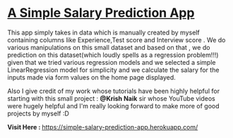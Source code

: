 # <u>A Simple Salary Prediction App</u>
This app simply takes in data which is manually created by myself containing columns like Experience,Test score and Interview score . We do various manipulations on this small dataset and based on that , we do prediction on this dataset(which loudly spells as a regression problem!!!) given that we tried various regression models and we selected a simple LinearRegression model for simplicity and we calculate the salary for the inputs made via form values on the home page displayed. 

Also I give credit of my work whose tutorials have been highly helpful for starting with this small project : <b>@Krish Naik</b> sir whose YouTube videos were hugely helpful and I'm really looking forward to make more of good projects by myself :D 

<b>Visit Here : </b> https://simple-salary-prediction-app.herokuapp.com/
